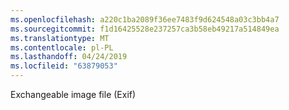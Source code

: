 ```yaml
---
ms.openlocfilehash: a220c1ba2089f36ee7483f9d624548a03c3bb4a7
ms.sourcegitcommit: f1d16425528e237257ca3b58eb49217a514849ea
ms.translationtype: MT
ms.contentlocale: pl-PL
ms.lasthandoff: 04/24/2019
ms.locfileid: "63879053"
---
```

Exchangeable image file (Exif)